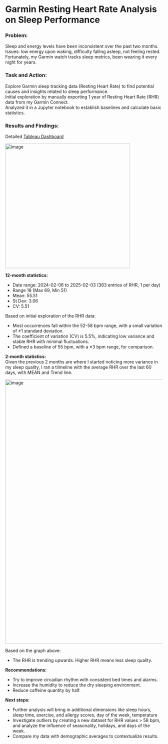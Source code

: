 # Garmin Resting Heart Rate Analysis on Sleep Performance

### Problem: 
Sleep and energy levels have been inconsistent over the past two months.   
Issues: low energy upon waking, difficulty falling asleep, not feeling rested.   
Fortunately, my Garmin watch tracks sleep metrics, been wearing it every night for years.

### Task and Action:
Explore Garmin sleep tracking data (Resting Heart Rate) to find potential causes and insights related to sleep performance.    
Initial exploration by manually exporting 1 year of Resting Heart Rate (RHR) data from my Garmin Connect.   
Analyzed it in a Jupyter notebook to establish baselines and calculate basic statistics.

### Results and Findings:  
Detailed [Tableau Dashboard](https://public.tableau.com/app/profile/alberto.marcos/viz/SleepAnalysis-RestingHeartRate/Dashboard1)  

<img width="399" alt="image" src="https://github.com/user-attachments/assets/b5852b39-56d1-40b9-8dcd-1f229ac1efba" />    




**12-month statistics:**  
- Date range: 2024-02-06 to 2025-02-03 (363 entries of RHR, 1 per day)
- Range 18 (Max 69, Min 51)
- Mean: 55.51
- St Dev: 3.06
- CV: 5.51

Based on initial exploration of the RHR data:  
- Most occurrences fall within the 52-58 bpm range, with a small variation of ±1 standard deviation.
- The coefficient of variation (CV) is 5.5%, indicating low variance and stable RHR with minimal fluctuations.
- Defined a baseline of 55 bpm, with a ±3 bpm range, for comparison.  

**2-month statistics:**  
Given the previous 2 months are where I started noticing more variance in my sleep quality, I ran a tilmeline with the average RHR over the last 60 days, with MEAN and Trend line.  

<img width="845" alt="image" src="https://github.com/user-attachments/assets/536aa5c9-0612-4e4a-bbfb-3fdaeccc9dee" />   

Based on the graph above:
- The RHR is trending upwards. Higher RHR means less sleep quality.  


**Recommendations:**
- Try to improve circadian rhythm with consistent bed times and alarms.
- Increase the humidity to reduce the dry sleeping environment.
- Reduce caffeine quantity by half.


**Next steps:**
- Further analysis will bring in additional dimensions like sleep hours, sleep time, exercise, and allergy scores, day of the week, temperature
- Investigate outliers by creating a new dataset for RHR values > 58 bpm, and analyze the influence of seasonality, holidays, and days of the week.
- Compare my data with demographic averages to contextualize results.






